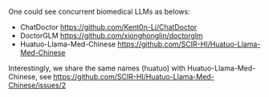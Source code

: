 One could see concurrent biomedical LLMs as belows:
- ChatDoctor https://github.com/Kent0n-Li/ChatDoctor
- DoctorGLM https://github.com/xionghonglin/doctorglm 
- Huatuo-Llama-Med-Chinese https://github.com/SCIR-HI/Huatuo-Llama-Med-Chinese 

Interestingly, we share the same names (huatuo) with Huatuo-Llama-Med-Chinese, see https://github.com/SCIR-HI/Huatuo-Llama-Med-Chinese/issues/2
